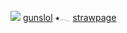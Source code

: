 ![](https://i.pinimg.com/736x/21/f3/88/21f388985efd87f0827e5e240ec6d52c.jpg)
[gunslol]()     ⭑𓂃     [strawpage]() ![]()
